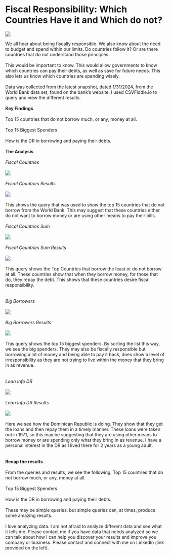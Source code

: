 # Fiscal Responsibility: Which Countries Have it and Which do not?

<img src="images/dummy_thumbnail.jpg?raw=true"/>

We all hear about being fiscally responsible.  We also know about the need to budget and spend within our limits.  Do countries follow it? Or are there countries that do not understand those principles.
<br><br>
This would be important to know.  This would allow governments to know which countries can pay their debts, as well as save for future needs.  This also lets us know which countries are spending wisely.
<br><br>
Data was collected from the latest snapshot, dated 1/31/2024, from the World Bank data set, found on the bank’s website.  I used CSVFiddle.io to query and view the different results.
<br><br>
**Key Findings**
<br><br>
Top 15 countries that do not borrow much, or any, money at all.
<br><br>
Top 15 Biggest Spenders
<br><br>
How is the DR in borrowing and paying their debts.
<br><br>
**The Analysis**
<br><br>
_Fiscal Countries_
<br><br>
<img src="images/Fiscal Countries.png?raw=true"/>
<br><br>
_Fiscal Countries Results_
<br><br>
<img src="images/Fiscal Countries Results.png?raw=true"/>
<br><br>
This shows the query that was used to show the top 15 countries that do not borrow from the World Bank.  This may suggest that these countries either do not want to borrow money or are using other means to pay their bills.
<br><br>
_Fiscal Countries Sum_
<br><br>
<img src="images/Fiscal Countries Sum.png?raw=true"/>
<br><br>
_Fiscal Countries Sum Results_
<br><br>
<img src="images/Fiscal Countries Sum Results.png?raw=true"/>
<br><br>
This query shows the Top Countries that borrow the least or do not borrow at all.  These countries show that when they borrow money, for those that do, they repay the debt.  This shows that these countries desire fiscal responsibility.
<br><br>  
_Big Borrowers_
<br><br>
<img src="images/Big Borrowers.png?raw=true"/>
<br><br>
_Big Borrowers Results_
<br><br>
<img src="images/Big Borrowers Results.png?raw=true"/>
<br><br>
This query shows the top 15 biggest spenders.  By sorting the list this way, we see the big spenders.  They may also be fiscally responsible but borrowing a lot of money and being able to pay it back, does show a level of irresponsibility as they are not trying to live within the money that they bring in as revenue.
<br><br>  
_Loan Info DR_
<br><br>
<img src="images/Loan Info DR.png?raw=true"/>
<br><br>
_Loan Info DR Results_
<br><br>
<img src="images/Loan Info DR Results.png?raw=true"/>
<br><br>
Here we see how the Dominican Republic is doing.  They show that they get the loans and then repay them in a timely manner.  These loans were taken out in 1971, so this may be suggesting that they are using other means to borrow money or are spending only what they bring in as revenue.  I have a personal interest in the DR as I lived there for 2 years as a young adult.
<br><br>  
**Recap the results**
<br><br>
From the queries and results, we see the following:
Top 15 countries that do not borrow much, or any, money at all.
<br><br>
Top 15 Biggest Spenders
<br><br>
How is the DR in borrowing and paying their debts.
<br><br>
These may be simple queries, but simple queries can, at times, produce some amazing results.
<br><br>
I love analyzing data.  I am not afraid to analyze different data and see what it tells me.  Please contact me if you have data that needs analyzed so we can talk about how I can help you discover your results and improve you company or business.  Please contact and connect with me on LinkedIn (link provided on the left).




